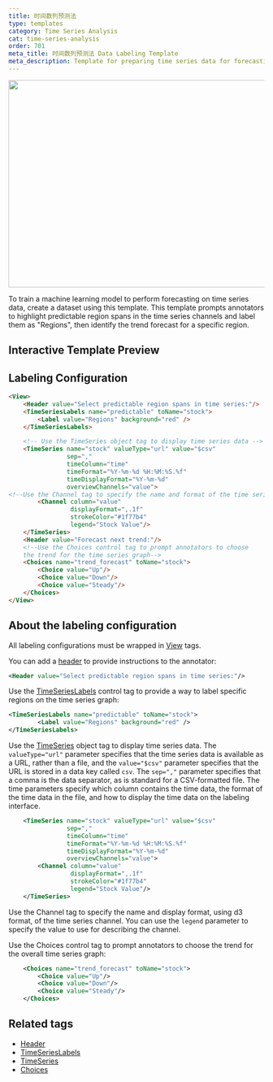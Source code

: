 ```yaml
---
title: 时间数列预测法 
type: templates
category: Time Series Analysis
cat: time-series-analysis
order: 701
meta_title: 时间数列预测法 Data Labeling Template
meta_description: Template for preparing time series data for forecasting use cases with Label Studio for your machine learning and data science projects.
---
```


<img src="/images/templates/time-series-forecasting.png" alt="" class="gif-border" width="552px" height="408px" />

To train a machine learning model to perform forecasting on time series data, create a dataset using this template. This template prompts annotators to highlight predictable region spans in the time series channels and label them as "Regions", then identify the trend forecast for a specific region. 

## Interactive Template Preview

<div id="main-preview"></div>

## Labeling Configuration

```html
<View>
    <Header value="Select predictable region spans in time series:"/>
    <TimeSeriesLabels name="predictable" toName="stock">
        <Label value="Regions" background="red" />
    </TimeSeriesLabels>

    <!-- Use the TimeSeries object tag to display time series data -->
    <TimeSeries name="stock" valueType="url" value="$csv"
                sep=","
                timeColumn="time"
                timeFormat="%Y-%m-%d %H:%M:%S.%f"
                timeDisplayFormat="%Y-%m-%d"
                overviewChannels="value">
<!--Use the Channel tag to specify the name and format of the time series channel-->
        <Channel column="value"
                 displayFormat=",.1f"
                 strokeColor="#1f77b4"
                 legend="Stock Value"/>
    </TimeSeries>
    <Header value="Forecast next trend:"/>
    <!--Use the Choices control tag to prompt annotators to choose
    the trend for the time series graph-->
    <Choices name="trend_forecast" toName="stock">
        <Choice value="Up"/>
        <Choice value="Down"/>
        <Choice value="Steady"/>
    </Choices>
</View>
```

## About the labeling configuration

All labeling configurations must be wrapped in [View](/tags/view.html) tags.

You can add a [header](/tags/header.html) to provide instructions to the annotator:
```xml
<Header value="Select predictable region spans in time series:"/>
```

Use the [TimeSeriesLabels](/tags/timeserieslabels.html) control tag to provide a way to label specific regions on the time series graph:
```xml
<TimeSeriesLabels name="predictable" toName="stock">
        <Label value="Regions" background="red" />
</TimeSeriesLabels>
```

Use the [TimeSeries](/tags/timeseries.html) object tag to display time series data. The `valueType="url"` parameter specifies that the time series data is available as a URL, rather than a file, and the `value="$csv"` parameter specifies that the URL is stored in a data key called `csv`. The `sep=","` parameter specifies that a comma is the data separator, as is standard for a CSV-formatted file. The time parameters specify which column contains the time data, the format of the time data in the file, and how to display the time data on the labeling interface. 
```xml
    <TimeSeries name="stock" valueType="url" value="$csv"
                sep=","
                timeColumn="time"
                timeFormat="%Y-%m-%d %H:%M:%S.%f"
                timeDisplayFormat="%Y-%m-%d"
                overviewChannels="value">
        <Channel column="value"
                 displayFormat=",.1f"
                 strokeColor="#1f77b4"
                 legend="Stock Value"/>
    </TimeSeries>
```
Use the Channel tag to specify the name and display format, using d3 format, of the time series channel. You can use the `legend` parameter to specify the value to use for describing the channel.

Use the Choices control tag to prompt annotators to choose the trend for the overall time series graph:
```xml
    <Choices name="trend_forecast" toName="stock">
        <Choice value="Up"/>
        <Choice value="Down"/>
        <Choice value="Steady"/>
    </Choices>
```

## Related tags

- [Header](/tags/header.html)
- [TimeSeriesLabels](/tags/timeserieslabels.html)
- [TimeSeries](/tags/timeseries.html)
- [Choices](/tags/choices.html)
